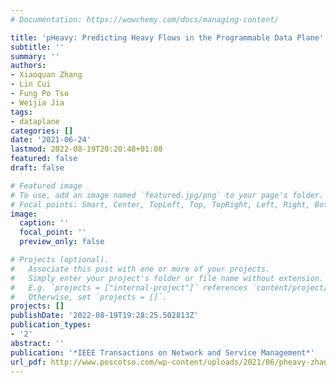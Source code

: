 ```yaml
---
# Documentation: https://wowchemy.com/docs/managing-content/

title: 'pHeavy: Predicting Heavy Flows in the Programmable Data Plane'
subtitle: ''
summary: ''
authors:
- Xiaoquan Zhang
- Lin Cui
- Fung Po Tso
- Weijia Jia
tags:
- dataplane
categories: []
date: '2021-06-24'
lastmod: 2022-08-19T20:20:48+01:00
featured: false
draft: false

# Featured image
# To use, add an image named `featured.jpg/png` to your page's folder.
# Focal points: Smart, Center, TopLeft, Top, TopRight, Left, Right, BottomLeft, Bottom, BottomRight.
image:
  caption: ''
  focal_point: ''
  preview_only: false

# Projects (optional).
#   Associate this post with one or more of your projects.
#   Simply enter your project's folder or file name without extension.
#   E.g. `projects = ["internal-project"]` references `content/project/deep-learning/index.md`.
#   Otherwise, set `projects = []`.
projects: []
publishDate: '2022-08-19T19:28:25.502813Z'
publication_types:
- '2'
abstract: ''
publication: '*IEEE Transactions on Network and Service Management*'
url_pdf: http://www.poscotso.com/wp-content/uploads/2021/06/pheavy-zhang-2021.pdf
---
```


